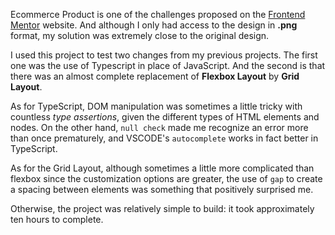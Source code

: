 Ecommerce Product is one of the challenges proposed on the [Frontend Mentor](https://www.frontendmentor.io) website. And although I only had access to the design in **.png** format, my solution was extremely close to the original design.

I used this project to test two changes from my previous projects. The first one was the use of Typescript in place of JavaScript. And the second is that there was an almost complete replacement of **Flexbox Layout** by **Grid Layout**.

As for TypeScript, DOM manipulation was sometimes a little tricky with countless _type assertions_, given the different types of HTML elements and nodes. On the other hand, `null check` made me recognize an error more than once prematurely, and VSCODE's `autocomplete` works in fact better in TypeScript.

As for the Grid Layout, although sometimes a little more complicated than flexbox since the customization options are greater, the use of `gap` to create a spacing between elements was something that positively surprised me.

Otherwise, the project was relatively simple to build: it took approximately ten hours to complete.
